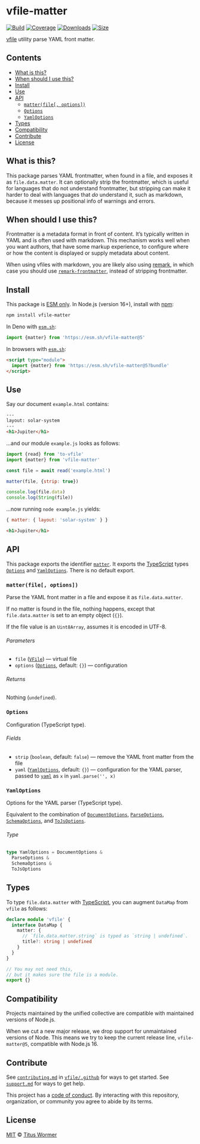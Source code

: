 # vfile-matter

[![Build][badge-build-image]][badge-build-url]
[![Coverage][badge-coverage-image]][badge-coverage-url]
[![Downloads][badge-downloads-image]][badge-downloads-url]
[![Size][badge-size-image]][badge-size-url]

[vfile][github-vfile] utility parse YAML front matter.

## Contents

* [What is this?](#what-is-this)
* [When should I use this?](#when-should-i-use-this)
* [Install](#install)
* [Use](#use)
* [API](#api)
  * [`matter(file[, options])`](#matterfile-options)
  * [`Options`](#options)
  * [`YamlOptions`](#yamloptions)
* [Types](#types)
* [Compatibility](#compatibility)
* [Contribute](#contribute)
* [License](#license)

## What is this?

This package parses YAML frontmatter,
when found in a file,
and exposes it as `file.data.matter`.
It can optionally strip the frontmatter,
which is useful for languages that do not understand frontmatter,
but stripping can make it harder to deal with languages that *do* understand it,
such as markdown,
because it messes up positional info of warnings and errors.

## When should I use this?

Frontmatter is a metadata format in front of content.
It’s typically written in YAML and is often used with markdown.
This mechanism works well when you want authors,
that have some markup experience,
to configure where or how the content is displayed or supply metadata about
content.

When using vfiles with markdown,
you are likely also using [remark][github-remark],
in which case you should use [`remark-frontmatter`][github-remark-frontmatter],
instead of
stripping frontmatter.

## Install

This package is [ESM only][github-gist-esm].
In Node.js (version 16+),
install with [npm][npmjs-install]:

```sh
npm install vfile-matter
```

In Deno with [`esm.sh`][esmsh]:

```js
import {matter} from 'https://esm.sh/vfile-matter@5'
```

In browsers with [`esm.sh`][esmsh]:

```html
<script type="module">
  import {matter} from 'https://esm.sh/vfile-matter@5?bundle'
</script>
```

## Use

Say our document `example.html` contains:

```html
---
layout: solar-system
---
<h1>Jupiter</h1>
```

…and our module `example.js` looks as follows:

```js
import {read} from 'to-vfile'
import {matter} from 'vfile-matter'

const file = await read('example.html')

matter(file, {strip: true})

console.log(file.data)
console.log(String(file))
```

…now running `node example.js` yields:

```js
{ matter: { layout: 'solar-system' } }
```

```html
<h1>Jupiter</h1>
```

## API

This package exports the identifier [`matter`][api-matter].
It exports the [TypeScript][] types
[`Options`][api-options] and
[`YamlOptions`][api-yaml-options].
There is no default export.

### `matter(file[, options])`

Parse the YAML front matter in a file and expose it as `file.data.matter`.

If no matter is found in the file,
nothing happens,
except that `file.data.matter` is set to an empty object (`{}`).

If the file value is an `Uint8Array`,
assumes it is encoded in UTF-8.

###### Parameters

* `file`
  ([`VFile`][github-vfile])
  — virtual file
* `options`
  ([`Options`][api-options], default: `{}`)
  — configuration

###### Returns

Nothing (`undefined`).

### `Options`

Configuration (TypeScript type).

###### Fields

* `strip`
  (`boolean`, default: `false`)
  — remove the YAML front matter from the file
* `yaml`
  ([`YamlOptions`][api-yaml-options], default: `{}`)
  — configuration for the YAML parser,
  passed to [`yaml`][github-yaml] as `x` in `yaml.parse('', x)`

### `YamlOptions`

Options for the YAML parser (TypeScript type).

Equivalent to the combination of
[`DocumentOptions`](https://eemeli.org/yaml/#document-options),
[`ParseOptions`](https://eemeli.org/yaml/#parse-options),
[`SchemaOptions`](https://eemeli.org/yaml/#schema-options),
and
[`ToJsOptions`](https://eemeli.org/yaml/#tojs-options).

###### Type

```ts
type YamlOptions = DocumentOptions &
  ParseOptions &
  SchemaOptions &
  ToJsOptions
```

## Types

To type `file.data.matter` with [TypeScript][],
you can augment `DataMap` from `vfile` as follows:

```ts
declare module 'vfile' {
  interface DataMap {
    matter: {
      // `file.data.matter.string` is typed as `string | undefined`.
      title?: string | undefined
    }
  }
}

// You may not need this,
// but it makes sure the file is a module.
export {}
```

## Compatibility

Projects maintained by the unified collective are compatible with maintained
versions of Node.js.

When we cut a new major release,
we drop support for unmaintained versions of Node.
This means we try to keep the current release line,
`vfile-matter@5`,
compatible with Node.js 16.

## Contribute

See [`contributing.md`][health-contributing] in [`vfile/.github`][health]
for ways to get started.
See [`support.md`][health-support] for ways to get help.

This project has a [code of conduct][health-coc].
By interacting with this repository,
organization,
or community you agree to abide by its terms.

## License

[MIT][file-license] © [Titus Wormer][wooorm]

<!-- Definitions -->

[api-matter]: #matterfile-options

[api-options]: #options

[api-yaml-options]: #yamloptions

[badge-build-image]: https://github.com/vfile/vfile-matter/workflows/main/badge.svg

[badge-build-url]: https://github.com/vfile/vfile-matter/actions

[badge-coverage-image]: https://img.shields.io/codecov/c/github/vfile/vfile-matter.svg

[badge-coverage-url]: https://codecov.io/github/vfile/vfile-matter

[badge-downloads-image]: https://img.shields.io/npm/dm/vfile-matter.svg

[badge-downloads-url]: https://www.npmjs.com/package/vfile-matter

[badge-size-image]: https://img.shields.io/bundlejs/size/vfile-matter

[badge-size-url]: https://bundlejs.com/?q=vfile-matter

[esmsh]: https://esm.sh

[file-license]: license

[github-gist-esm]: https://gist.github.com/sindresorhus/a39789f98801d908bbc7ff3ecc99d99c

[github-remark]: https://github.com/remarkjs/remark

[github-remark-frontmatter]: https://github.com/remarkjs/remark-frontmatter

[github-vfile]: https://github.com/vfile/vfile

[github-yaml]: https://github.com/eemeli/yaml

[health]: https://github.com/vfile/.github

[health-coc]: https://github.com/vfile/.github/blob/main/code-of-conduct.md

[health-contributing]: https://github.com/vfile/.github/blob/main/contributing.md

[health-support]: https://github.com/vfile/.github/blob/main/support.md

[npmjs-install]: https://docs.npmjs.com/cli/install

[typescript]: https://www.typescriptlang.org

[wooorm]: https://wooorm.com
